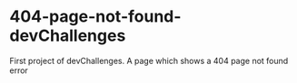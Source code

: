 # 404-page-not-found-devChallenges
First project of devChallenges. A page which shows a 404 page not found error 
